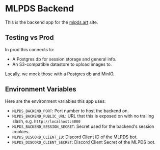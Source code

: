 # MLPDS Backend

This is the backend app for the [mlpds.art](https://mlpds.art/) site.


## Testing vs Prod

In prod this connects to:

- A Postgres db for session storage and general info.
- An S3-compatible datastore to upload images to.

Locally, we mock those with a Postgres db and MinIO.


## Environment Variables

Here are the environment variables this app uses:

- `MLPDS_BACKEND_PORT`: Port number to host the backend on.
- `MLPDS_BACKEND_PUBLIC_URL`: URL that this is exposed on with no trailing slash, e.g. `http://localhost:4000`
- `MLPDS_BACKEND_SESSION_SECRET`: Secret used for the backend's session cookies.
- `MLPDS_DISCORD_CLIENT_ID`: Discord Client ID of the MLPDS bot.
- `MLPDS_DISCORD_CLIENT_SECRET`: Discord Client Secret of the MLPDS bot.
